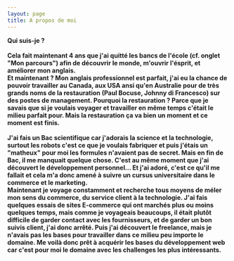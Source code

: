 ```yaml
---
layout: page
title: A propos de moi
---
```

<B> Qui suis-je ? <B/><br>
<br>
Cela fait maintenant 4 ans que j'ai quitté les bancs de l'école (cf. onglet "Mon parcours") afin de découvrir le monde, m'ouvrir l'ésprit, et améliorer mon anglais.<br>
Et maintenant ? Mon anglais professionnel est parfait, j'ai eu la chance de pouvoir travailler au Canada, aux USA ansi qu'en Australie pour de très grands noms de la restauration (Paul Bocuse, Johnny di Francesco) sur des postes de management. Pourquoi la restauration ? Parce que je savais que si je voulais voyager et travailler en même temps c'était le milieu parfait pour. Mais la restauration ça va bien un moment et ce moment est finis.<br>
  <br>
J'ai fais un Bac scientifique car j'adorais la science et la technologie, surtout les robots c'est ce que je voulais fabriquer et puis j'étais un "matheux" pour moi les formules n'avaient pas de secret. Mais en fin de Bac, il me manquait quelque chose. C'est au même moment que j'ai découvert le développement personnel... Et j'ai adoré, c'est ce qu'il me fallait et cela m'a donc amené à suivre un cursus universitaire dans le commerce et le marketing.<br>
Maintenant je voyage constamment et recherche tous moyens de méler mon sens du commerce, du service client à la technologie.
J'ai fais quelques essais de sites E-commerce qui ont marchés plus ou moins quelques temps, mais comme je voyageais beaucoups, il était plutôt difficile de garder contact avec les fournisseurs, et de garder un bon suivis client, j'ai donc arrêté.
Puis j'ai découvert le freelance, mais je n'avais pas les bases pour travailler dans ce milieu peu importe le domaine.
Me voilà donc prêt à acquérir les bases du développement web car c'est pour moi le domaine avec les challenges les plus intéressants.
